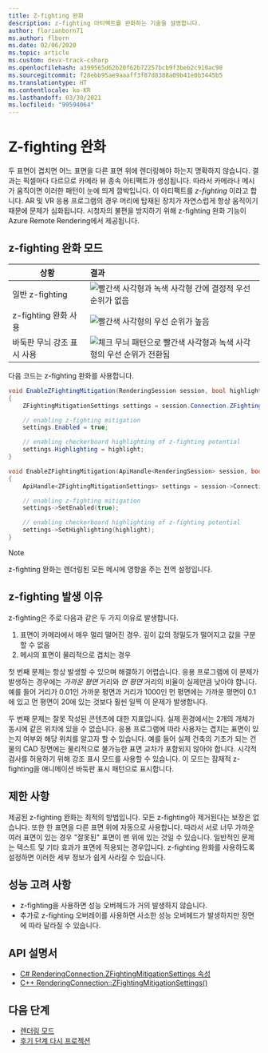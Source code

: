```yaml
---
title: Z-fighting 완화
description: z-fighting 아티팩트를 완화하는 기술을 설명합니다.
author: florianborn71
ms.author: flborn
ms.date: 02/06/2020
ms.topic: article
ms.custom: devx-track-csharp
ms.openlocfilehash: a399565d62b20f62b72257bcb9f3beb2c910ac98
ms.sourcegitcommit: f28ebb95ae9aaaff3f87d8388a09b41e0b3445b5
ms.translationtype: HT
ms.contentlocale: ko-KR
ms.lasthandoff: 03/30/2021
ms.locfileid: "99594064"
---
```

# <a name="z-fighting-mitigation"></a>Z-fighting 완화

두 표면이 겹치면 어느 표면을 다른 표면 위에 렌더링해야 하는지 명확하지 않습니다. 결과는 픽셀마다 다르므로 카메라 뷰 종속 아티팩트가 생성됩니다. 따라서 카메라나 메시가 움직이면 이러한 패턴이 눈에 띄게 깜박입니다. 이 아티팩트를 *z-fighting* 이라고 합니다. AR 및 VR 응용 프로그램의 경우 머리에 탑재된 장치가 자연스럽게 항상 움직이기 때문에 문제가 심화됩니다. 시청자의 불편을 방지하기 위해 z-fighting 완화 기능이 Azure Remote Rendering에서 제공됩니다.

## <a name="z-fighting-mitigation-modes"></a>z-fighting 완화 모드

|상황                        | 결과                               |
|---------------------------------|:-------------------------------------|
|일반 z-fighting               |![빨간색 사각형과 녹색 사각형 간에 결정적 우선 순위가 없음](./media/zfighting-0.png)|
|z-fighting 완화 사용    |![빨간색 사각형의 우선 순위가 높음](./media/zfighting-1.png)|
|바둑판 무늬 강조 표시 사용|![체크 무늬 패턴으로 빨간색 사각형과 녹색 사각형의 우선 순위가 전환됨](./media/zfighting-2.png)|

다음 코드는 z-fighting 완화를 사용합니다.

```cs
void EnableZFightingMitigation(RenderingSession session, bool highlight)
{
    ZFightingMitigationSettings settings = session.Connection.ZFightingMitigationSettings;

    // enabling z-fighting mitigation
    settings.Enabled = true;

    // enabling checkerboard highlighting of z-fighting potential
    settings.Highlighting = highlight;
}
```

```cpp
void EnableZFightingMitigation(ApiHandle<RenderingSession> session, bool highlight)
{
    ApiHandle<ZFightingMitigationSettings> settings = session->Connection()->GetZFightingMitigationSettings();

    // enabling z-fighting mitigation
    settings->SetEnabled(true);

    // enabling checkerboard highlighting of z-fighting potential
    settings->SetHighlighting(highlight);
}
```

> [!NOTE]
> z-fighting 완화는 렌더링된 모든 메시에 영향을 주는 전역 설정입니다.

## <a name="reasons-for-z-fighting"></a>z-fighting 발생 이유

z-fighting은 주로 다음과 같은 두 가지 이유로 발생합니다.

1. 표면이 카메라에서 매우 멀리 떨어진 경우. 깊이 값의 정밀도가 떨어지고 값을 구분할 수 없음
1. 메시의 표면이 물리적으로 겹치는 경우

첫 번째 문제는 항상 발생할 수 있으며 해결하기 어렵습니다. 응용 프로그램에 이 문제가 발생하는 경우에는 *가까운 평면* 거리와 *먼 평면* 거리의 비율이 실제만큼 낮아야 합니다. 예를 들어 거리가 0.01인 가까운 평면과 거리가 1000인 먼 평면에는 가까운 평면이 0.1에 있고 먼 평면이 20에 있는 것보다 훨씬 일찍 이 문제가 발생합니다.

두 번째 문제는 잘못 작성된 콘텐츠에 대한 지표입니다. 실제 환경에서는 2개의 개체가 동시에 같은 위치에 있을 수 없습니다. 응용 프로그램에 따라 사용자는 겹치는 표면이 있는지 여부와 해당 위치를 알고자 할 수 있습니다. 예를 들어 실제 건축의 기초가 되는 건물의 CAD 장면에는 물리적으로 불가능한 표면 교차가 포함되지 않아야 합니다. 시각적 검사를 허용하기 위해 강조 표시 모드를 사용할 수 있습니다. 이 모드는 잠재적 z-fighting을 애니메이션 바둑판 표시 패턴으로 표시합니다.

## <a name="limitations"></a>제한 사항

제공된 z-fighting 완화는 최적의 방법입니다. 모든 z-fighting아 제거된다는 보장은 없습니다. 또한 한 표면을 다른 표면 위에 자동으로 사용합니다. 따라서 서로 너무 가까운 여러 표면이 있는 경우 "잘못된" 표면이 맨 위에 있는 것일 수 있습니다. 일반적인 문제는 텍스트 및 기타 효과가 표면에 적용되는 경우입니다. z-fighting 완화를 사용하도록 설정하면 이러한 세부 정보가 쉽게 사라질 수 있습니다.

## <a name="performance-considerations"></a>성능 고려 사항

* z-fighting을 사용하면 성능 오버헤드가 거의 발생하지 않습니다.
* 추가로 z-fighting 오버레이를 사용하면 사소한 성능 오버헤드가 발생하지만 장면에 따라 달라질 수 있습니다.

## <a name="api-documentation"></a>API 설명서

* [C# RenderingConnection.ZFightingMitigationSettings 속성](/dotnet/api/microsoft.azure.remoterendering.renderingconnection.zfightingmitigationsettings)
* [C++ RenderingConnection::ZFightingMitigationSettings()](/cpp/api/remote-rendering/renderingconnection#zfightingmitigationsettings)

## <a name="next-steps"></a>다음 단계

* [렌더링 모드](../../concepts/rendering-modes.md)
* [후기 단계 다시 프로젝션](late-stage-reprojection.md)